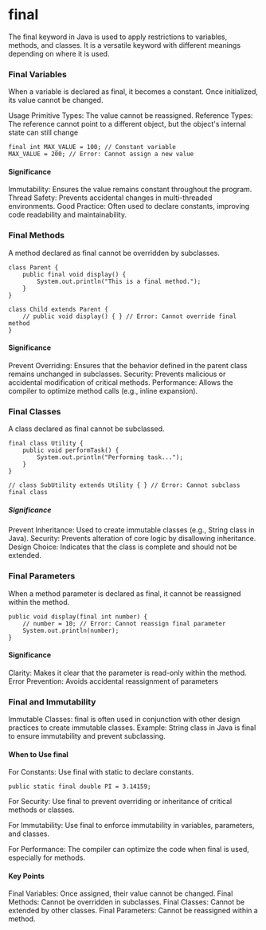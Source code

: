 # final
The final keyword in Java is used to apply restrictions to variables, methods, and classes. It is a versatile keyword with different meanings depending on where it is used. 

### Final Variables
When a variable is declared as final, it becomes a constant. Once initialized, its value cannot be changed.

Usage
Primitive Types: The value cannot be reassigned.
Reference Types: The reference cannot point to a different object, but the object's internal state can still change

```
final int MAX_VALUE = 100; // Constant variable
MAX_VALUE = 200; // Error: Cannot assign a new value
```

#### Significance
Immutability: Ensures the value remains constant throughout the program.
Thread Safety: Prevents accidental changes in multi-threaded environments.
Good Practice: Often used to declare constants, improving code readability and maintainability.

### Final Methods
A method declared as final cannot be overridden by subclasses.

```
class Parent {
    public final void display() {
        System.out.println("This is a final method.");
    }
}

class Child extends Parent {
    // public void display() { } // Error: Cannot override final method
}
```

#### Significance
Prevent Overriding: Ensures that the behavior defined in the parent class remains unchanged in subclasses.
Security: Prevents malicious or accidental modification of critical methods.
Performance: Allows the compiler to optimize method calls (e.g., inline expansion).

### Final Classes
A class declared as final cannot be subclassed.

```
final class Utility {
    public void performTask() {
        System.out.println("Performing task...");
    }
}

// class SubUtility extends Utility { } // Error: Cannot subclass final class
```

##### Significance
Prevent Inheritance: Used to create immutable classes (e.g., String class in Java).
Security: Prevents alteration of core logic by disallowing inheritance.
Design Choice: Indicates that the class is complete and should not be extended.

### Final Parameters
When a method parameter is declared as final, it cannot be reassigned within the method.

```
public void display(final int number) {
    // number = 10; // Error: Cannot reassign final parameter
    System.out.println(number);
}
```

#### Significance
Clarity: Makes it clear that the parameter is read-only within the method.
Error Prevention: Avoids accidental reassignment of parameters

### Final and Immutability
Immutable Classes: final is often used in conjunction with other design practices to create immutable classes.
Example: String class in Java is final to ensure immutability and prevent subclassing.

#### When to Use final
For Constants: Use final with static to declare constants.
```
public static final double PI = 3.14159;
```
For Security: Use final to prevent overriding or inheritance of critical methods or classes.

For Immutability: Use final to enforce immutability in variables, parameters, and classes.

For Performance: The compiler can optimize the code when final is used, especially for methods.

#### Key Points
Final Variables: Once assigned, their value cannot be changed.
Final Methods: Cannot be overridden in subclasses.
Final Classes: Cannot be extended by other classes.
Final Parameters: Cannot be reassigned within a method.
